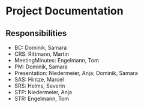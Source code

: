 # Project Documentation

## Responsibilities 
* BC: Dominik, Samara
* CRS: Rittmann, Martin
* MeetingMinutes: Engelmann, Tom
* PM: Dominik, Samara
* Presentation: Niedermeier, Anja; Dominik, Samara
* SAS: Hintze, Marcel
* SRS: Helms, Severin
* STP: Niedermeier, Anja
* STR: Engelmann, Tom

